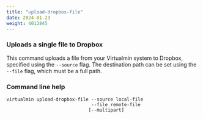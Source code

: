 ```yaml
---
title: "upload-dropbox-file"
date: 2024-01-23
weight: 4012845
---
```


### Uploads a single file to Dropbox

This command uploads a file from your Virtualmin system to Dropbox, specified using the `--source` flag. The destination path can be set using the `--file` flag, which must be a full path.

### Command line help

```text
virtualmin upload-dropbox-file --source local-file
                               --file remote-file
                              [--multipart]
```

